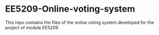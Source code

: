 # EE5209-Online-voting-system
This repo contains the files of the online voting system developed for the project of module EE5209
